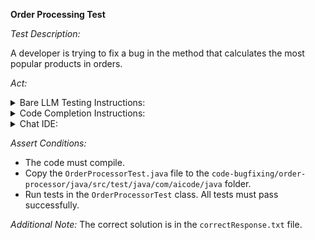**Order Processing Test**

*Test Description:*

A developer is trying to fix a bug in the method that calculates the most popular products in orders.

*Act:*

<details> 
<summary>Bare LLM Testing Instructions:</summary>

- Open the `prompt.txt` file.
- Copy a question located in the `prompt.txt` file to the chat window.
- Submit the question.
- Open the project `code-bugfixing/order-processor/java`.
- Open the `OrderProcessor` class.
- Change the `calculateMostPopularProduct` method to the suggested method.
</details>

<details> 
<summary>Code Completion Instructions:</summary>

- Open the project `code-bugfixing/order-processor/java`.
- Open the `Product` class.
- Open the `OrderProcessor` class.
- Type the following after the `calculateMostPopularProduct` method:

```java
public String calculateMostPopularProductWithBugFix(List<Order> orders) {
```

- Press ENTER.
- Accept a sequence of suggestions using the TAB and ENTER keys.
- Remove the `calculateMostPopularProduct` method.
- Rename the `calculateMostPopularProductWithBugFix` method to `calculateMostPopularProduct`.
</details>

<details> 
<summary>Chat IDE:</summary>

- Open the project `code-bugfixing/order-processor/java`.
- Open the `Product` class.
- Open the `OrderProcessor` class.
- Type the following in the chat window:

```java
Rewrite the calculateMostPopularProduct method to fix the bug
```

- Change the `calculateMostPopularProduct` method to the suggested method.
</details>

*Assert Conditions:*
- The code must compile.
- Copy the `OrderProcessorTest.java` file to the `code-bugfixing/order-processor/java/src/test/java/com/aicode/java` folder.
- Run tests in the `OrderProcessorTest` class. All tests must pass successfully.

*Additional Note:* The correct solution is in the `correctResponse.txt` file.